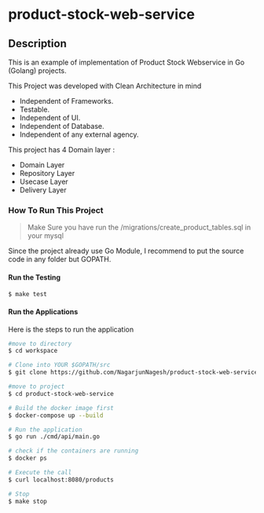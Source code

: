 # product-stock-web-service

## Description
This is an example of implementation of Product Stock Webservice in Go (Golang) projects.

This Project was developed with Clean Architecture in mind
 * Independent of Frameworks. 
 * Testable.
 * Independent of UI. 
 * Independent of Database.
 * Independent of any external agency.

This project has  4 Domain layer :
 * Domain Layer
 * Repository Layer
 * Usecase Layer  
 * Delivery Layer

### How To Run This Project
> Make Sure you have run the /migrations/create_product_tables.sql in your mysql

Since the project already use Go Module, I recommend to put the source code in any folder but GOPATH.

#### Run the Testing

```bash
$ make test
```

#### Run the Applications
Here is the steps to run the application

```bash
#move to directory
$ cd workspace

# Clone into YOUR $GOPATH/src
$ git clone https://github.com/NagarjunNagesh/product-stock-web-service.git

#move to project
$ cd product-stock-web-service

# Build the docker image first
$ docker-compose up --build

# Run the application
$ go run ./cmd/api/main.go

# check if the containers are running
$ docker ps

# Execute the call
$ curl localhost:8080/products

# Stop
$ make stop
```
